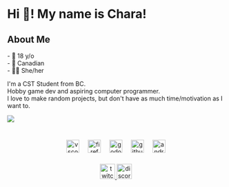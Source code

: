 <h1 align="left">Hi 👋! My name is Chara!</h1>

<h2 align="left">About Me</h2>
<p align="left">
  - 📆 18 y/o
  </br>
  - 🍁 Canadian
  </br>
  - 🏳️‍⚧️ She/her
</p>
<p align="left">
  I'm a CST Student from BC.
  </br>
  Hobby game dev and aspiring computer programmer.
  </br>
  I love to make random projects, but don't have as much time/motivation as I want to.
</p>
<img align="left" src="https://visitor-badge.laobi.icu/badge?page_id=chaara-dev.chaara-dev&left_color=rebeccapurple&right_color=darkgrey"  />
</br>

###

<!-- <div align="center">
  <img src="https://github-readme-stats.vercel.app/api?username=chaara-dev&hide_title=false&hide_rank=true&show_icons=true&include_all_commits=true&count_private=true&disable_animations=false&theme=github_dark&locale=en&hide_border=true" height="150" alt="stats graph"  />
  <img src="https://github-readme-stats.vercel.app/api/top-langs?username=chaara-dev&locale=en&hide_title=false&layout=compact&card_width=320&langs_count=10&theme=github_dark&hide_border=true" height="150" alt="languages graph"  />
</div> -->

###

<br clear="both">

<div align="center">
  <img src="https://skillicons.dev/icons?i=vscode" height="30" alt="vscode logo"  />
  <img width="12" />
  <img src="https://cdn.simpleicons.org/firefox/FF7139" height="30" alt="firefox logo"  />
  <img width="12" />
  <img src="https://skillicons.dev/icons?i=godot" height="30" alt="godot logo"  />
  <img width="12" />
  <img src="https://skillicons.dev/icons?i=github" height="30" alt="github logo"  />
  <img width="12" />
  <img src="https://cdn.simpleicons.org/android/3DDC84" height="30" alt="android logo"  />
</div>

###


###

<div align="center">
  <a href="https://twitch.tv/lostbrickplacer" target="_blank">
    <img src="https://img.shields.io/static/v1?message=Twitch&logo=twitch&label=&color=9146FF&logoColor=white&labelColor=&style=for-the-badge" height="35" alt="twitch logo"  />
  </a>
  <a href="https://discordapp.com/users/624613879414259789" target="_blank">
    <img src="https://img.shields.io/static/v1?message=Discord&logo=discord&label=&color=7289DA&logoColor=white&labelColor=&style=for-the-badge" height="35" alt="discord logo"  />
  </a>
</div>



###